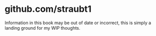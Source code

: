 # github.com/straubt1

Information in this book may be out of date or incorrect, this is simply a landing ground for my WIP thoughts.

